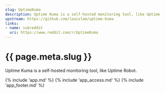 ```yaml
---
slug: UptimeKuma
description: Uptime Kuma is a self-hosted monitoring tool, like Uptime Robot
upstream: https://github.com/louislam/uptime-kuma
links:
- name: subreddit
  uri: https://www.reddit.com/r/UptimeKuma
---
```


# {{ page.meta.slug }}

Uptime Kuma is a self-hosted monitoring tool, like Uptime Robot.

{% include 'app.md' %}
{% include 'app_access.md' %}
{% include 'app_footer.md' %}